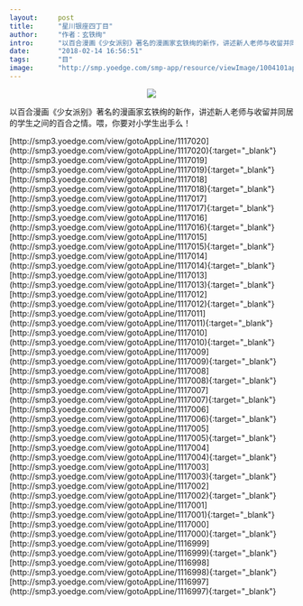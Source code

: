 ```yaml
---
layout:     post
title:      "星川银座四丁目"
author:     "作者：玄铁绚"
intro:      "以百合漫画《少女派别》著名的漫画家玄铁绚的新作，讲述新人老师与收留并同居的学生之间的百合之情。喂，你要对小学生出手么！"
date:       "2018-02-14 16:56:51"
tags:       "目"
image:      "http://smp.yoedge.com/smp-app/resource/viewImage/1004101appline.png"
---
```

<div style="text-align: center">
<p><img src="http://smp.yoedge.com/smp-app/resource/viewImage/1004101appline.png"/></p>
</div>
<p class="post-meta">
<span>以百合漫画《少女派别》著名的漫画家玄铁绚的新作，讲述新人老师与收留并同居的学生之间的百合之情。喂，你要对小学生出手么！</span>
</p>
[http://smp3.yoedge.com/view/gotoAppLine/1117020](http://smp3.yoedge.com/view/gotoAppLine/1117020){:target="_blank"}
[http://smp3.yoedge.com/view/gotoAppLine/1117019](http://smp3.yoedge.com/view/gotoAppLine/1117019){:target="_blank"}
[http://smp3.yoedge.com/view/gotoAppLine/1117018](http://smp3.yoedge.com/view/gotoAppLine/1117018){:target="_blank"}
[http://smp3.yoedge.com/view/gotoAppLine/1117017](http://smp3.yoedge.com/view/gotoAppLine/1117017){:target="_blank"}
[http://smp3.yoedge.com/view/gotoAppLine/1117016](http://smp3.yoedge.com/view/gotoAppLine/1117016){:target="_blank"}
[http://smp3.yoedge.com/view/gotoAppLine/1117015](http://smp3.yoedge.com/view/gotoAppLine/1117015){:target="_blank"}
[http://smp3.yoedge.com/view/gotoAppLine/1117014](http://smp3.yoedge.com/view/gotoAppLine/1117014){:target="_blank"}
[http://smp3.yoedge.com/view/gotoAppLine/1117013](http://smp3.yoedge.com/view/gotoAppLine/1117013){:target="_blank"}
[http://smp3.yoedge.com/view/gotoAppLine/1117012](http://smp3.yoedge.com/view/gotoAppLine/1117012){:target="_blank"}
[http://smp3.yoedge.com/view/gotoAppLine/1117011](http://smp3.yoedge.com/view/gotoAppLine/1117011){:target="_blank"}
[http://smp3.yoedge.com/view/gotoAppLine/1117010](http://smp3.yoedge.com/view/gotoAppLine/1117010){:target="_blank"}
[http://smp3.yoedge.com/view/gotoAppLine/1117009](http://smp3.yoedge.com/view/gotoAppLine/1117009){:target="_blank"}
[http://smp3.yoedge.com/view/gotoAppLine/1117008](http://smp3.yoedge.com/view/gotoAppLine/1117008){:target="_blank"}
[http://smp3.yoedge.com/view/gotoAppLine/1117007](http://smp3.yoedge.com/view/gotoAppLine/1117007){:target="_blank"}
[http://smp3.yoedge.com/view/gotoAppLine/1117006](http://smp3.yoedge.com/view/gotoAppLine/1117006){:target="_blank"}
[http://smp3.yoedge.com/view/gotoAppLine/1117005](http://smp3.yoedge.com/view/gotoAppLine/1117005){:target="_blank"}
[http://smp3.yoedge.com/view/gotoAppLine/1117004](http://smp3.yoedge.com/view/gotoAppLine/1117004){:target="_blank"}
[http://smp3.yoedge.com/view/gotoAppLine/1117003](http://smp3.yoedge.com/view/gotoAppLine/1117003){:target="_blank"}
[http://smp3.yoedge.com/view/gotoAppLine/1117002](http://smp3.yoedge.com/view/gotoAppLine/1117002){:target="_blank"}
[http://smp3.yoedge.com/view/gotoAppLine/1117001](http://smp3.yoedge.com/view/gotoAppLine/1117001){:target="_blank"}
[http://smp3.yoedge.com/view/gotoAppLine/1117000](http://smp3.yoedge.com/view/gotoAppLine/1117000){:target="_blank"}
[http://smp3.yoedge.com/view/gotoAppLine/1116999](http://smp3.yoedge.com/view/gotoAppLine/1116999){:target="_blank"}
[http://smp3.yoedge.com/view/gotoAppLine/1116998](http://smp3.yoedge.com/view/gotoAppLine/1116998){:target="_blank"}
[http://smp3.yoedge.com/view/gotoAppLine/1116997](http://smp3.yoedge.com/view/gotoAppLine/1116997){:target="_blank"}


